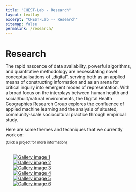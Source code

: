 ```yaml
---
title: "CHEST-Lab - Research"
layout: textlay
excerpt: "CHEST-Lab -- Research"
sitemap: false
permalink: /research/
---
```


# Research

The rapid nascence of data availability, powerful algorithms, and quantitative methodology are necessitating novel conceptualisations of „digital“, serving both as an applied means of constructing information and as an arena for critical inquiry into emergent modes of representation. With a broad focus on the interplays between human health and social/built/natural environments, the Digital Health Geographies Research Group explores the confluence of applied machine learning and the analysis of situated, community-scale sociocultural practice through empirical study.

Here are some themes and techniques that we currently work on:
<p style="font-size:80%; line-height: 0.4;">(Click a project for more information)</p>


<head>
  <script type="text/javascript"
		  src="https://code.jquery.com/jquery-latest.min.js"></script>
  <script type="text/javascript" 
		  src="../js/jquery.connections.js"></script>

  <style>
  *,
  *::after,
  *::before {
    margin: 0;
    padding: 0;
    box-sizing: inherit; 
  }
  
  .container {
    width: 60%;
    margin: 2rem auto; 
  }
  
  html {
    box-sizing: border-box;
    font-size: 62.5%; 
  }

  </style>
  
  <script type="text/JavaScript">
    $(document).ready(function() {
      var rect = $('#imgContainer')[0].getBoundingClientRect();
      var width = parseInt(rect.width,10);
      var fractWidth = width / 7;
      var fractWidthStr = fractWidth + "px";
      var rowStr = Array(6).fill(fractWidthStr).join(' ');
      
      document.getElementById('gallery').style.gridTemplateRows = rowStr;
      
      $().connections({ from: '#img1', to: '#img4' });
      $().connections({ from: '#img3', to: '#img4' });
      $().connections({ from: '#img3', to: '#img1' });
      $().connections({ from: '#img1', to: '#img2' });
      $().connections({ from: '#img5', to: '#img2' });
      $().connections({ from: '#img6', to: '#img5' });
      $().connections({ from: '#img6', to: '#img2' });
      $().connections({ from: '#img6', to: '#img3' });
    });
  </script>
  
  <script type="text/JavaScript">
  	var globalResizeTimer = null;

    $(window).resize(function() {
      var rect = $('#imgContainer')[0].getBoundingClientRect();
      var width = parseInt(rect.width,10);
      var fractWidth = width / 7;
      var fractWidthStr = fractWidth + "px";
      var rowStr = Array(6).fill(fractWidthStr).join(' ');
      
    	if(globalResizeTimer != null) window.clearTimeout(globalResizeTimer);
      	globalResizeTimer = window.setTimeout(function() {    
        	document.getElementById('gallery').style.gridTemplateRows = rowStr;          
          
          $('#img1').connections('remove');
          $('#img2').connections('remove');
          $('#img3').connections('remove');
          $('#img4').connections('remove');
          $('#img5').connections('remove');
          $('#img6').connections('remove');
          $().connections({ from: '#img1', to: '#img4' });
          $().connections({ from: '#img3', to: '#img4' });
          $().connections({ from: '#img3', to: '#img1' });
          $().connections({ from: '#img1', to: '#img2' });
          $().connections({ from: '#img5', to: '#img2' });
          $().connections({ from: '#img6', to: '#img5' });
          $().connections({ from: '#img6', to: '#img2' });
          $().connections({ from: '#img6', to: '#img3' });
        }, 200);
    });
  </script>
</head>

<body>
  <div id="imgContainer" class="container" style="width: 95%; padding: 1em;" markdown="0">
    <div id="gallery" class="gallery" markdown="0">
      <figure class="gallery__item gallery__item--1">
  	    <a href="{{ site.url }}{{ site.baseurl }}/research/covid19.html">
        <img src="{{ site.url }}{{ site.baseurl }}/images/projects/COVID_19.svg"
			 alt="Gallery image 1" class="gallery__img" id="img1">
	    </a>
      </figure>
      <figure class="gallery__item gallery__item--2">
	    <a href="{{ site.url }}{{ site.baseurl }}/research/covid19narratives.html">
        <img src="{{ site.url }}{{ site.baseurl }}/images/projects/COVID_19_Narratives.svg"
			 alt="Gallery image 2" class="gallery__img" id="img2">
	    </a>
      </figure>
      <figure class="gallery__item gallery__item--3">
	    <a href="{{ site.url }}{{ site.baseurl }}/research/gem.html">
        <img src="{{ site.url }}{{ site.baseurl }}/images/projects/GEM.svg"
             alt="Gallery image 3" class="gallery__img" id="img3">
	    </a>
      </figure>
      <figure class="gallery__item gallery__item--4">
	    <a href="{{ site.url }}{{ site.baseurl }}/research/purespace.html">
        <img src="{{ site.url }}{{ site.baseurl }}/images/projects/PURE_SPACE.svg"
             alt="Gallery image 4" class="gallery__img" id="img4">
	    </a>
      </figure>
      <figure class="gallery__item gallery__item--5">
	    <a href="{{ site.url }}{{ site.baseurl }}/research/stage.html">
        <img src="{{ site.url }}{{ site.baseurl }}/images/projects/STAGE.svg"
             alt="Gallery image 5" class="gallery__img" id="img5">
	    </a>
      </figure>
      <figure class="gallery__item gallery__item--6">
	    <a href="{{ site.url }}{{ site.baseurl }}/research/vibrance.html">
        <img src="{{ site.url }}{{ site.baseurl }}/images/projects/VIBRANCE.svg"
             alt="Gallery image 6" class="gallery__img" id="img6">
	    </a>
      </figure>
    </div>
  </div>
</body>